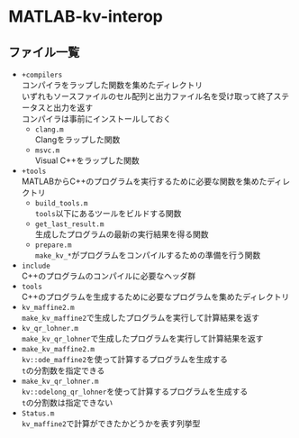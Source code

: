 MATLAB-kv-interop
=================

ファイル一覧
----------

* `+compilers`  
  コンパイラをラップした関数を集めたディレクトリ  
  いずれもソースファイルのセル配列と出力ファイル名を受け取って終了ステータスと出力を返す  
  コンパイラは事前にインストールしておく
  * `clang.m`  
    Clangをラップした関数
  * `msvc.m`  
    Visual C++をラップした関数
* `+tools`  
  MATLABからC++のプログラムを実行するために必要な関数を集めたディレクトリ
  * `build_tools.m`  
    `tools`以下にあるツールをビルドする関数
  * `get_last_result.m`  
    生成したプログラムの最新の実行結果を得る関数
  * `prepare.m`  
    `make_kv_*`がプログラムをコンパイルするための準備を行う関数
* `include`  
  C++のプログラムのコンパイルに必要なヘッダ群
* `tools`  
  C++のプログラムを生成するために必要なプログラムを集めたディレクトリ
* `kv_maffine2.m`  
  `make_kv_maffine2`で生成したプログラムを実行して計算結果を返す
* `kv_qr_lohner.m`  
  `make_kv_qr_lohner`で生成したプログラムを実行して計算結果を返す
* `make_kv_maffine2.m`  
  `kv::ode_maffine2`を使って計算するプログラムを生成する  
  `t`の分割数を指定できる
* `make_kv_qr_lohner.m`  
  `kv::odelong_qr_lohner`を使って計算するプログラムを生成する  
  `t`の分割数は指定できない
* `Status.m`  
  `kv_maffine2`で計算ができたかどうかを表す列挙型
